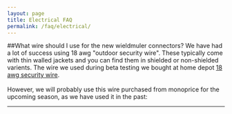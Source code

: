 ```yaml
---
layout: page
title: Electrical FAQ
permalink: /faq/electrical/
---
```


##What wire should I use for the new wieldmuler connectors?
We have had a lot of success using 18 awg  "outdoor security wire". These typically come with thin walled jackets and you can find them in shielded or non-shielded varients. The wire we used during beta testing we bought at home depot [18 awg security wire]().
<br><br>
However, we will probably use this wire purchased from monoprice for the upcoming season, as we have used it in the past:


---
